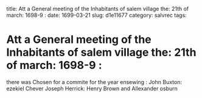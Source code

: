 title: Att a General meeting of the Inhabitants of salem village the: 21th of march: 1698-9 :
date: 1699-03-21
slug: d1e11677
category: salvrec
tags: 


<div markdown class="doc" id="d1e11677">


# Att a General meeting of the Inhabitants of salem village the: 21th of march: 1698-9 : 

there was Chosen for a commite for the year ensewing : John Buxton: ezekiel Chever Joseph Herrick: Henry Brown and Allexander osburn
</div>